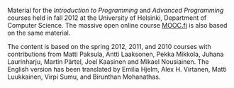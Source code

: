 Material for the *Introduction to Programming* and *Advanced Programming* courses held in
fall 2012 at the University of Helsinki, Department of Computer Science. The massive open
online course [MOOC.fi](http://mooc.cs.helsinki.fi/) is also based on the same material.

The content is based on the spring 2012, 2011, and 2010 courses with contributions from
Matti Paksula, Antti Laaksonen, Pekka Mikkola, Juhana Laurinharju, Martin Pärtel,
Joel Kaasinen and Mikael Nousiainen. The English version has been translated by
Emilia Hjelm, Alex H. Virtanen, Matti Luukkainen, Virpi Sumu, and Birunthan Mohanathas.
